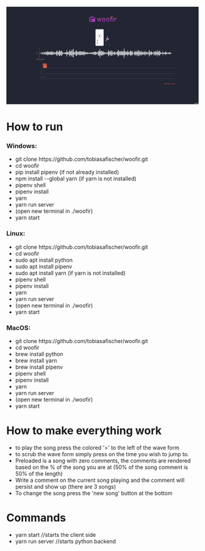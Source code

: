 ![demo](woofir.gif)



<h1>How to run</h1>

  
  
<h3>Windows:</h3>
  <ul>
    <li>git clone https://github.com/tobiasafischer/woofir.git</li>
    <li>cd woofir</li>
    <li>pip install pipenv (if not already installed)</li>
    <li>npm install --global yarn (if yarn is not installed)</li>
    <li>pipenv shell</li>
    <li>pipenv install</li>
    <li>yarn</li>
    <li>yarn run server</li>
    <li>(open new terminal in ./woofir)</li>
    <li>yarn start</li>
  </ul>
  
<h3>Linux:</h3>
  <ul>
    <li>git clone https://github.com/tobiasafischer/woofir.git</li>
    <li>cd woofir</li>
    <li>sudo apt install python</li>
    <li>sudo apt install pipenv</li>
    <li>sudo apt install yarn (if yarn is not installed)</li>
    <li>pipenv shell</li>
     <li>pipenv install</li>
    <li>yarn</li>
    <li>yarn run server</li>
    <li>(open new terminal in ./woofir)</li>
    <li>yarn start</li>
  </ul>
  
  
<h3>MacOS:</h3>
  <ul>
    <li>git clone https://github.com/tobiasafischer/woofir.git</li>
    <li>cd woofir</li>
    <li>brew install python</li>
    <li>brew install yarn</li>
    <li>brew install pipenv</li>
    <li>pipenv shell</li>
     <li>pipenv install</li>
    <li>yarn</li>
    <li>yarn run server</li>
    <li>(open new terminal in ./woofir)</li>
    <li>yarn start</li>
  </ul>


<h1>How to make everything work</h1>

<ul>
  <li>to play the song press the colored '>' to the left of the wave form</li>
  <li>to scrub the wave form simply press on the time you wish to jump to.</li>
  <li>Preloaded is a song with zero comments, the comments are rendered based on the % of the song you are at (50% of the song comment is 50% of the length)</li>
  <li>Write a comment on the current song playing and the comment will persist and show up (there are 3 songs)</li>
  <li>To change the song press the 'new song' button at the bottom</li>
</ul>

<h1>Commands</h1>
<ul>
  <li>yarn start //starts the client side</li>
  <li>yarn run server //starts python backend</li>
</ul>
